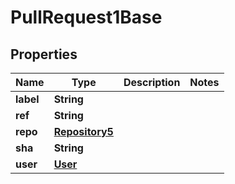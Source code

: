 

# PullRequest1Base


## Properties

| Name | Type | Description | Notes |
|------------ | ------------- | ------------- | -------------|
|**label** | **String** |  |  |
|**ref** | **String** |  |  |
|**repo** | [**Repository5**](Repository5.md) |  |  |
|**sha** | **String** |  |  |
|**user** | [**User**](User.md) |  |  |



